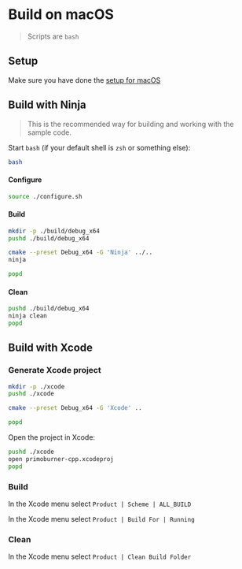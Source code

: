 # Build on macOS

> Scripts are `bash`

## Setup

Make sure you have done the [setup for macOS](./setup-mac.md) 

## Build with Ninja

> This is the recommended way for building and working with the sample code.

Start `bash` (if your default shell is `zsh` or something else):

```bash
bash
```

#### Configure

```bash
source ./configure.sh
```

#### Build

```bash
mkdir -p ./build/debug_x64
pushd ./build/debug_x64

cmake --preset Debug_x64 -G 'Ninja' ../..
ninja

popd
```

#### Clean

```bash
pushd ./build/debug_x64
ninja clean
popd
```

## Build with Xcode

### Generate Xcode project

```bash
mkdir -p ./xcode
pushd ./xcode

cmake --preset Debug_x64 -G 'Xcode' ..

popd  
```

Open the project in Xcode:

```bash
pushd ./xcode 
open primoburner-cpp.xcodeproj
popd
```

### Build

In the Xcode menu select `Product | Scheme | ALL_BUILD`

In the Xcode menu select `Product | Build For | Running`

### Clean

In the Xcode menu select `Product | Clean Build Folder` 